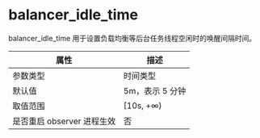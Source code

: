 balancer_idle_time 
=======================================

balancer_idle_time 用于设置负载均衡等后台任务线程空闲时的唤醒间隔时间。


|      **属性**      |   **描述**   |
|------------------|------------|
| 参数类型             | 时间类型       |
| 默认值              | 5m，表示 5 分钟 |
| 取值范围             | \[10s, +∞) |
| 是否重启 observer 进程生效 | 否          |


